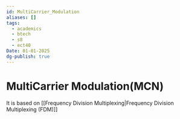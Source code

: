 ```yaml
---
id: MultiCarrier_Modulation
aliases: []
tags:
  - academics
  - btech
  - s8
  - ect40
Date: 01-01-2025
dg-publish: true
---
```

# MultiCarrier Modulation(MCN)

It is based on [[Frequency Division Multiplexing|Frequency Division Multiplexing (FDM)]]   

